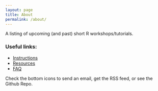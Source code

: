 ```yaml
---
layout: page
title: About
permalink: /about/
---
```


A listing of upcoming (and past) short R workshops/tutorials.

### Useful links:

- [Instructions](/instructions)
- [Resources](/resources)
- [FAQ](/faq)

Check the bottom icons to send an email, get the RSS feed, or see the Github Repo.
